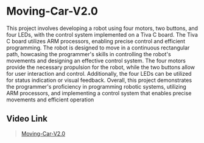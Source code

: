 # Moving-Car-V2.0
This project involves developing a robot using four motors, two buttons, and four LEDs, with the control system implemented on a Tiva C board. The Tiva C board utilizes ARM processors, enabling precise control and efficient programming. The robot is designed to move in a continuous rectangular path, howcasing the programmer's skills in controlling the robot's movements and designing an effective control system. The four motors provide the necessary propulsion for the robot, while the two buttons allow for user interaction and control. Additionally, the four LEDs can be utilized for status indication or visual feedback. Overall, this project demonstrates the programmer's proficiency in programming robotic systems, utilizing ARM processors, and implementing a control system that enables precise movements and efficient operation

## Video Link
> [Moving-Car-V2.0](https://drive.google.com/file/d/1F0vETK0dewLjJqKIzRUAVG6O3WssU2ig/view?usp=sharing)
